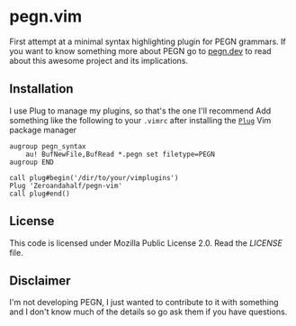 # pegn.vim

First attempt at a minimal syntax highlighting plugin for PEGN grammars. If you want to know something more about PEGN go to [pegn.dev](https://pegn.dev) to read about this awesome project and its implications.

## Installation

I use Plug to manage my plugins, so that's the one I'll recommend
Add something like the following to your `.vimrc` after installing the [`Plug`](https://github.com/junegunn/vim-plug) Vim package manager 

```vim
augroup pegn_syntax
	au! BufNewFile,BufRead *.pegn set filetype=PEGN
augroup END

call plug#begin('/dir/to/your/vimplugins')
Plug 'Zeroandahalf/pegn-vim'
call plug#end()
```

## License

This code is licensed under Mozilla Public License 2.0. Read the *LICENSE* file. 

## Disclaimer
I'm not developing PEGN, I just wanted to contribute to it with something and I don't know much of the details so go ask them if you have questions.
